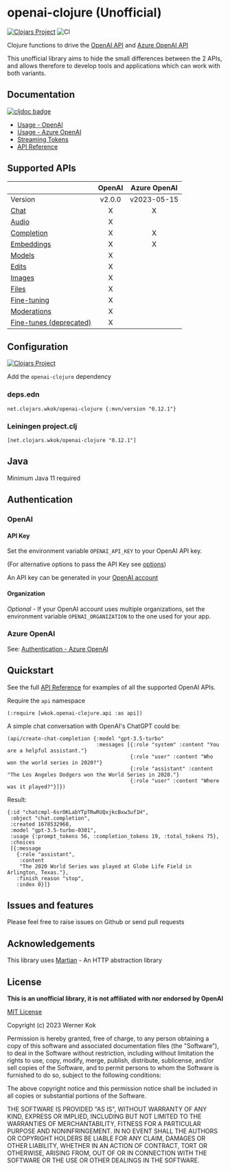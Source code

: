 # openai-clojure (Unofficial)

[![Clojars Project](https://img.shields.io/clojars/v/net.clojars.wkok/openai-clojure.svg)](https://clojars.org/net.clojars.wkok/openai-clojure)
![CI](https://github.com/wkok/openai-clojure/workflows/CI/badge.svg)

Clojure functions to drive the [OpenAI API](https://platform.openai.com/docs/introduction)
and [Azure OpenAI API](https://learn.microsoft.com/en-us/azure/cognitive-services/openai/reference)

This unofficial library aims to hide the small differences between the 2 APIs, and allows therefore to develop
tools and applications which can work with both variants.

## Documentation

[![cljdoc badge](https://cljdoc.org/badge/net.clojars.wkok/openai-clojure)](https://cljdoc.org/d/net.clojars.wkok/openai-clojure)

* [Usage - OpenAI](/doc/01-usage-openai.md)
* [Usage - Azure OpenAI](/doc/02-usage-azure.md)
* [Streaming Tokens](/doc/03-streaming.md)
* [API Reference](https://cljdoc.org/d/net.clojars.wkok/openai-clojure/0.12.1/api/wkok.openai-clojure.api)

## Supported APIs

|             | OpenAI | Azure OpenAI |
| ----------- | :----: | :----------: |
| Version     | v2.0.0 | v2023-05-15  |
| [Chat](https://platform.openai.com/docs/api-reference/chat) | X | X |
| [Audio](https://platform.openai.com/docs/api-reference/audio) | X | |
| [Completion](https://platform.openai.com/docs/api-reference/completions) | X | X |
| [Embeddings](https://platform.openai.com/docs/api-reference/embeddings) | X | X |
| [Models](https://platform.openai.com/docs/api-reference/models) | X | |
| [Edits](https://platform.openai.com/docs/api-reference/edits) | X | |
| [Images](https://platform.openai.com/docs/api-reference/images) | X | |
| [Files](https://platform.openai.com/docs/api-reference/files) | X | |
| [Fine-tuning](https://platform.openai.com/docs/api-reference/fine-tuning) | X | |
| [Moderations](https://platform.openai.com/docs/api-reference/moderations) | X | |
| [Fine-tunes (deprecated)](https://platform.openai.com/docs/api-reference/fine-tunes) | X | |

## Configuration

[![Clojars Project](https://img.shields.io/clojars/v/net.clojars.wkok/openai-clojure.svg)](https://clojars.org/net.clojars.wkok/openai-clojure)

Add the `openai-clojure` dependency

### deps.edn

```
net.clojars.wkok/openai-clojure {:mvn/version "0.12.1"}
```

### Leiningen project.clj

```
[net.clojars.wkok/openai-clojure "0.12.1"]
```

## Java

Minimum Java 11 required

## Authentication

### OpenAI

#### API Key

Set the environment variable `OPENAI_API_KEY` to your OpenAI API key.

(For alternative options to pass the API Key see [options](/doc/01-usage-openai.md#options))

An API key can be generated in your [OpenAI account](https://platform.openai.com/account/api-keys)

#### Organization

*Optional* - If your OpenAI account uses multiple organizations, set the environment variable `OPENAI_ORGANIZATION` to the one used for your app.

### Azure OpenAI

See: [Authentication - Azure OpenAI](/doc/02-usage-azure.md#authentication)

## Quickstart

See the full [API Reference](https://cljdoc.org/d/net.clojars.wkok/openai-clojure/0.12.1/api/wkok.openai-clojure.api) for examples of all the supported OpenAI APIs.

Require the `api` namespace

```
(:require [wkok.openai-clojure.api :as api])
```

A simple chat conversation with OpenAI's ChatGPT could be:

```
(api/create-chat-completion {:model "gpt-3.5-turbo"
                             :messages [{:role "system" :content "You are a helpful assistant."}
                                        {:role "user" :content "Who won the world series in 2020?"}
                                        {:role "assistant" :content "The Los Angeles Dodgers won the World Series in 2020."}
                                        {:role "user" :content "Where was it played?"}]})
```

Result:
```
{:id "chatcmpl-6srOKLabYTpTRwRUQxjkcBxw3uf1H",
 :object "chat.completion",
 :created 1678532968,
 :model "gpt-3.5-turbo-0301",
 :usage {:prompt_tokens 56, :completion_tokens 19, :total_tokens 75},
 :choices
 [{:message
   {:role "assistant",
    :content
    "The 2020 World Series was played at Globe Life Field in Arlington, Texas."},
   :finish_reason "stop",
   :index 0}]}
```

## Issues and features

Please feel free to raise issues on Github or send pull requests

## Acknowledgements

This library uses [Martian](https://github.com/oliyh/martian) - An HTTP abstraction library

## License

**This is an unofficial library, it is not affiliated with nor endorsed by OpenAI**

[MIT License](https://github.com/wkok/openai-clojure/blob/master/LICENSE)

Copyright (c) 2023 Werner Kok

Permission is hereby granted, free of charge, to any person obtaining a copy
of this software and associated documentation files (the "Software"), to deal
in the Software without restriction, including without limitation the rights
to use, copy, modify, merge, publish, distribute, sublicense, and/or sell
copies of the Software, and to permit persons to whom the Software is
furnished to do so, subject to the following conditions:

The above copyright notice and this permission notice shall be included in all
copies or substantial portions of the Software.

THE SOFTWARE IS PROVIDED "AS IS", WITHOUT WARRANTY OF ANY KIND, EXPRESS OR
IMPLIED, INCLUDING BUT NOT LIMITED TO THE WARRANTIES OF MERCHANTABILITY,
FITNESS FOR A PARTICULAR PURPOSE AND NONINFRINGEMENT. IN NO EVENT SHALL THE
AUTHORS OR COPYRIGHT HOLDERS BE LIABLE FOR ANY CLAIM, DAMAGES OR OTHER
LIABILITY, WHETHER IN AN ACTION OF CONTRACT, TORT OR OTHERWISE, ARISING FROM,
OUT OF OR IN CONNECTION WITH THE SOFTWARE OR THE USE OR OTHER DEALINGS IN THE
SOFTWARE.
